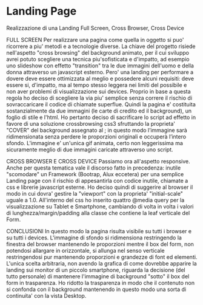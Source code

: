 # Landing Page
Realizzazione di una Landing Full Screen, Cross Browser, Cross Device

FULL SCREEN
Per realizzare una pagina come quella in oggetto si puo' ricorrere a piu' metodi e a tecnologie diverse. 
La chiave del progetto risiede nell'aspetto "cross browsing" del background animato, per il cui sviluppo avrei potuto scegliere una tecnica piu'sofisticata e d'impatto, ad esempio uno slideshow con effetto "transition" tra le due immagini dell'uomo e della donna attraverso un javascript esterno.
Pero' una landing per performare a dovere deve essere ottimizzata al meglio e possedere alcuni requisiti: deve essere si, d'impatto, ma al tempo stesso leggera nei limiti del possibile e non aver problemi di visualizzazione sui devices. Proprio in base a questa regola ho deciso di scegliere la via piu' semplice senza correre il rischio di sovraccaricare il codice di chiamate superflue. 
Quindi la pagina e' costituita sostanzialmente da due immagini (le carte di credito ed il background), un foglio di stile e l'html.
Ho pertanto deciso di sacrificare lo script ad effetto in favore di una soluzione crossbrowsing css3 sfruttando la proprieta' "COVER" del background assegnato al <body>; in questo modo l’immagine sarà ridimensionata senza perdere le proporzioni originali e occuperà l’intero sfondo. L'immagine e' un'unica gif animata, certo non leggerissima ma sicuramente meglio di due immagini caricate attraverso uno script.

CROSS BROWSER E CROSS DEVICE
Passiamo ora all'aspetto responsive.
Anche per questa tematica vale il discorso fatto in precedenza: inutile "scomodare" un Framework (Bootrap, Alux eccetera) per una semplice Landing page con il rischio di appesantirla con codice inutile, chiamate a css e librerie javascript esterne. Ho deciso quindi di suggerire al browser il modo in cui dovra' gestire la "viewport" con la proprieta' "initial-scale" uguale a 1.0. All'interno del css ho inserito quattro @media query per la visualizzazione su Tablet e Smartphone, cambiando di volta in volta i valori di lunghezza/margin/padding alla classe che contiene la leaf verticale del Form. 

CONCLUSIONI
In questo modo la pagina risulta visibile su tutti i browser e su tutti i devices. L'immagine di sfondo si ridimensiona restringendo la finestra del browser mantenendo le proporzioni mentre il box del form, non potendosi allargare in orizzontale, si allunga nel senso verticale restringendosi pur mantenendo proporzioni e grandezze di font ed elementi.
L'unica scelta arbitraria, non avendo la grafica di come dovrebbe apparire la landing sui monitor di un piccolo smartphone, riguarda la decisione (del tutto personale) di mantenere l'immagine di background "sotto" il box del form in trasparenza. Ho ridotto la trasparenza in modo che il contenuto non si confonda con il background mantenendo in questo modo una sorta di continuita' con la vista Desktop.




